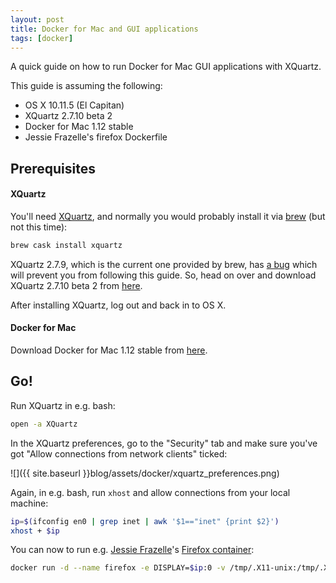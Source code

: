 ```yaml
---
layout: post
title: Docker for Mac and GUI applications
tags: [docker]
---
```


A quick guide on how to run Docker for Mac GUI applications with XQuartz.

<!--more-->

This guide is assuming the following:

* OS X 10.11.5 (El Capitan)
* XQuartz 2.7.10 beta 2
* Docker for Mac 1.12 stable
* Jessie Frazelle's firefox Dockerfile

## Prerequisites

#### XQuartz

You'll need [XQuartz](https://www.xquartz.org/), and normally you would probably install it via [brew](http://brew.sh) (but not this time):

```bash
brew cask install xquartz
```

XQuartz 2.7.9, which is the current one provided by brew, has [a bug](https://bugs.freedesktop.org/show_bug.cgi?id=95379) which will prevent you from following this guide. So, head on over and download XQuartz 2.7.10 beta 2 from [here](https://www.xquartz.org/releases/index.html).

After installing XQuartz, log out and back in to OS X.

#### Docker for Mac

Download Docker for Mac 1.12 stable from [here](https://docs.docker.com/docker-for-mac/).


## Go!

Run XQuartz in e.g. bash:

```bash
open -a XQuartz
```

In the XQuartz preferences, go to the "Security" tab and make sure you've got "Allow connections from network clients" ticked:

![]({{ site.baseurl }}blog/assets/docker/xquartz_preferences.png)

Again, in e.g. bash, run `xhost` and allow connections from your local machine:

```bash
ip=$(ifconfig en0 | grep inet | awk '$1=="inet" {print $2}')
xhost + $ip
```

You can now to run e.g. [Jessie Frazelle](https://blog.jessfraz.com)'s [Firefox container](https://github.com/jfrazelle/dockerfiles/tree/master/firefox):

```bash
docker run -d --name firefox -e DISPLAY=$ip:0 -v /tmp/.X11-unix:/tmp/.X11-unix jess/firefox
```
